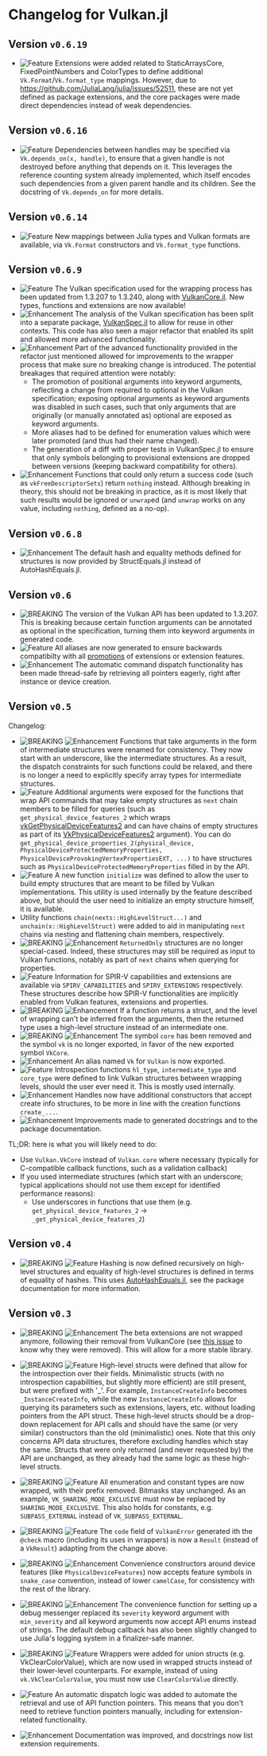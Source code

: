 # Changelog for Vulkan.jl

## Version `v0.6.19`

- ![Feature][badge-feature] Extensions were added related to StaticArraysCore, FixedPointNumbers and ColorTypes to define additional `Vk.Format`/`Vk.format_type` mappings. However, due to https://github.com/JuliaLang/julia/issues/52511, these are not yet defined as package extensions, and the core packages were made direct dependencies instead of weak dependencies.

## Version `v0.6.16`
- ![Feature][badge-feature] Dependencies between handles may be specified via `Vk.depends_on(x, handle)`, to ensure that a given handle is not destroyed before anything that depends on it. This leverages the reference counting system already implemented, which itself encodes such dependencies from a given parent handle and its children. See the docstring of `Vk.depends_on` for more details.

## Version `v0.6.14`
- ![Feature][badge-feature] New mappings between Julia types and Vulkan formats are available, via `Vk.Format` constructors and `Vk.format_type` functions.

## Version `v0.6.9`
- ![Feature][badge-feature] The Vulkan specification used for the wrapping process has been updated from 1.3.207 to 1.3.240, along with [VulkanCore.jl](https://github.com/JuliaGPU/VulkanCore.jl). New types, functions and extensions are now available!
- ![Enhancement][badge-enhancement] The analysis of the Vulkan specification has been split into a separate package, [VulkanSpec.jl](https://github.com/serenity4/VulkanSpec.jl) to allow for reuse in other contexts. This code has also seen a major refactor that enabled its split and allowed more advanced functionality.
- ![Enhancement][badge-enhancement] Part of the advanced functionality provided in the refactor just mentioned allowed for improvements to the wrapper process that make sure no breaking change is introduced. The potential breakages that required attention were notably:
    - The promotion of positional arguments into keyword arguments, reflecting a change from required to optional in the Vulkan specification; exposing optional arguments as keyword arguments was disabled in such cases, such that only arguments that are originally (or manually annotated as) optional are exposed as keyword arguments.
    - More aliases had to be defined for enumeration values which were later promoted (and thus had their name changed).
    - The generation of a diff with proper tests in VulkanSpec.jl to ensure that only symbols belonging to provisional extensions are dropped between versions (keeping backward compatibility for others).
- ![Enhancement][badge-enhancement] Functions that could only return a success code (such as `vkFreeDescriptorSets`) return `nothing` instead. Although breaking in theory, this should not be breaking in practice, as it is most likely that such results would be ignored or `unwrap`ed (and `unwrap` works on any value, including `nothing`, defined as a no-op).

## Version `v0.6.8`
- ![Enhancement][badge-enhancement] The default hash and equality methods defined for structures is now provided by StructEquals.jl instead of AutoHashEquals.jl.

## Version `v0.6`

- ![BREAKING][badge-breaking] The version of the Vulkan API has been updated to 1.3.207. This is breaking because certain function arguments can be annotated as optional in the specification, turning them into keyword arguments in generated code.
- ![Feature][badge-feature] All aliases are now generated to ensure backwards compatibilty with all [promotions](https://www.khronos.org/registry/vulkan/specs/1.3/html/vkspec.html#extendingvulkan-compatibility-promotion) of extensions or extension features.
- ![Enhancement][badge-enhancement] The automatic command dispatch functionality has been made thread-safe by retrieving all pointers eagerly, right after instance or device creation.

## Version `v0.5`

Changelog:
- ![BREAKING][badge-breaking] ![Enhancement][badge-enhancement] Functions that take arguments in the form of intermediate structures were renamed for consistency. They now start with an underscore, like the intermediate structures. As a result, the dispatch constraints for such functions could be relaxed, and there is no longer a need to explicitly specify array types for intermediate structures.
- ![Feature][badge-feature] Additional arguments were exposed for the functions that wrap API commands that may take empty structures as `next` chain members to be filled for queries (such as `get_physical_device_features_2` which wraps [vkGetPhysicalDeviceFeatures2](https://www.khronos.org/registry/vulkan/specs/1.2/html/vkspec.html#vkGetPhysicalDeviceFeatures2) and can have chains of empty structures as part of its [VkPhysicalDeviceFeatures2](https://www.khronos.org/registry/vulkan/specs/1.2/html/vkspec.html#VkPhysicalDeviceFeatures2) argument). You can do `get_physical_device_properties_2(physical_device, PhysicalDeviceProtectedMemoryProperties, PhysicalDeviceProvokingVertexPropertiesEXT, ...)` to have structures such as  `PhysicalDeviceProtectedMemoryProperties` filled in by the API.
- ![Feature][badge-feature] A new function `initialize` was defined to allow the user to build empty structures that are meant to be filled by Vulkan implementations. This utility is used internally by the feature described above, but should the user need to initialize an empty structure himself, it is available.
- Utility functions `chain(nexts::HighLevelStruct...)` and `unchain(x::HighLevelStruct)` were added to aid in manipulating `next` chains via nesting and flattening chain members, respectively.
- ![BREAKING][badge-breaking] ![Enhancement][badge-enhancement] `ReturnedOnly` structures are no longer special-cased. Indeed, these structures may still be required as input to Vulkan functions, notably as part of `next` chains when querying for properties.
- ![Feature][badge-feature] Information for SPIR-V capabilities and extensions are available via `SPIRV_CAPABILITIES` and `SPIRV_EXTENSIONS` respectively. These structures describe how SPIR-V functionalities are implicitly enabled from Vulkan features, extensions and properties.
- ![BREAKING][badge-breaking] ![Enhancement][badge-enhancement] If a function returns a struct, and the level of wrapping can't be inferred from the arguments, then the returned type uses a high-level structure instead of an intermediate one.
- ![BREAKING][badge-breaking] ![Enhancement][badge-enhancement] The symbol `core` has been removed and the symbol `vk` is no longer exported, in favor of the new exported symbol `VkCore`.
- ![Enhancement][badge-enhancement] An alias named `Vk` for `Vulkan` is now exported.
- ![Feature][badge-feature] Introspection functions `hl_type`, `intermediate_type` and `core_type` were defined to link Vulkan structures between wrapping levels, should the user ever need it. This is mostly used internally.
- ![Enhancement][badge-enhancement] Handles now have additional constructors that accept create info structures, to be more in line with the creation functions `create_...`.
- ![Enhancement][badge-enhancement] Improvements made to generated docstrings and to the package documentation.

TL;DR: here is what you will likely need to do:
- Use `Vulkan.VkCore` instead of `Vulkan.core` where necessary (typically for C-compatible callback functions, such as a validation callback)
- If you used intermediate structures (which start with an underscore; typical applications should not use them except for identified performance reasons):
    - Use underscores in functions that use them (e.g. `get_physical_device_features_2` -> `_get_physical_device_features_2`)

## Version `v0.4`

* ![BREAKING][badge-breaking] ![Feature][badge-feature] Hashing is now defined recursively on high-level structures and equality of high-level structures is defined in terms of equality of hashes. This uses [AutoHashEquals.jl](https://github.com/andrewcooke/AutoHashEquals.jl), see the package documentation for more information.

## Version `v0.3`

* ![BREAKING][badge-breaking] ![Enhancement][badge-enhancement] The beta extensions are not wrapped anymore, following their removal from VulkanCore (see [this issue](https://github.com/JuliaGPU/VulkanCore.jl/issues/43) to know why they were removed). This will allow for a more stable library.

* ![BREAKING][badge-breaking] ![Feature][badge-feature] High-level structs were defined that allow for the introspection over their fields. Minimalistic structs (with no introspection capabilities, but slightly more efficient) are still present, but were prefixed with '_'. For example, `InstanceCreateInfo` becomes `_InstanceCreateInfo`, while the new `InstanceCreateInfo` allows for querying its parameters such as extensions, layers, etc. without loading pointers from the API struct. These high-level structs should be a drop-down replacement for API calls and should have the same (or very similar) constructors than the old (minimalistic) ones. Note that this only concerns API data structures, therefore excluding handles which stay the same. Structs that were only returned (and never requested by) the API are unchanged, as they already had the same logic as these high-level structs.

* ![BREAKING][badge-breaking] ![Feature][badge-feature] All enumeration and constant types are now wrapped, with their prefix removed. Bitmasks stay unchanged. As an example, `VK_SHARING_MODE_EXCLUSIVE` must now be replaced by `SHARING_MODE_EXCLUSIVE`. This also holds for constants, e.g. `SUBPASS_EXTERNAL` instead of `VK_SUBPASS_EXTERNAL`.

* ![BREAKING][badge-breaking] ![Feature][badge-feature] The `code` field of `VulkanError` generated ith the `@check` macro (including its uses in wrappers) is now a `Result` (instead of a `VkResult`) adapting from the change above.

* ![BREAKING][badge-breaking] ![Enhancement][badge-enhancement] Convenience constructors around device features (like `PhysicalDeviceFeatures`) now accepts feature symbols in `snake_case` convention, instead of lower `camelCase`, for consistency with the rest of the library.

* ![BREAKING][badge-breaking] ![Enhancement][badge-enhancement] The convenience function for setting up a debug messenger replaced its `severity` keyword argument with `min_severity` and all keyword arguments now accept API enums instead of strings. The default debug callback has also been slightly changed to use Julia's logging system in a finalizer-safe manner.

* ![BREAKING][badge-breaking] ![Feature][badge-feature] Wrappers were added for union structs (e.g. VkClearColorValue), which are now used in wrapped structs instead of their lower-level counterparts. For example, instead of using `vk.VkClearColorValue`, you must now use `ClearColorValue` directly.

* ![Feature][badge-feature] An automatic dispatch logic was added to automate the retrieval and use of API function pointers. This means that you don't need to retrieve function pointers manually, including for extension-related functionality.

* ![Enhancement][badge-enhancement] Documentation was improved, and docstrings now list extension requirements.


[badge-breaking]: https://img.shields.io/badge/BREAKING-red.svg
[badge-deprecation]: https://img.shields.io/badge/deprecation-orange.svg
[badge-feature]: https://img.shields.io/badge/feature-green.svg
[badge-enhancement]: https://img.shields.io/badge/enhancement-blue.svg
[badge-bugfix]: https://img.shields.io/badge/bugfix-purple.svg
[badge-security]: https://img.shields.io/badge/security-black.svg
[badge-experimental]: https://img.shields.io/badge/experimental-lightgrey.svg
[badge-maintenance]: https://img.shields.io/badge/maintenance-gray.svg

<!--
# Badges (reused from the CHANGELOG.md of Documenter.jl)

![BREAKING][badge-breaking]
![Deprecation][badge-deprecation]
![Feature][badge-feature]
![Enhancement][badge-enhancement]
![Bugfix][badge-bugfix]
![Security][badge-security]
![Experimental][badge-experimental]
![Maintenance][badge-maintenance]
-->

